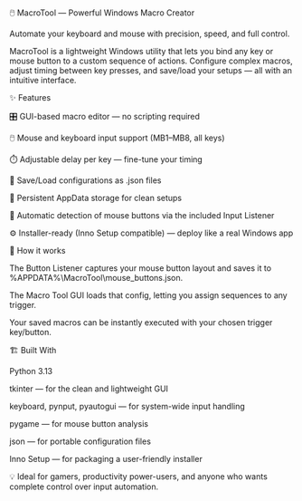 🖱️ MacroTool — Powerful Windows Macro Creator

Automate your keyboard and mouse with precision, speed, and full control.

MacroTool is a lightweight Windows utility that lets you bind any key or mouse button to a custom sequence of actions. Configure complex macros, adjust timing between key presses, and save/load your setups — all with an intuitive interface.

✨ Features

🎛️ GUI-based macro editor — no scripting required

🖱️ Mouse and keyboard input support (MB1–MB8, all keys)

⏱️ Adjustable delay per key — fine-tune your timing

💾 Save/Load configurations as .json files

🔄 Persistent AppData storage for clean setups

🧩 Automatic detection of mouse buttons via the included Input Listener

⚙️ Installer-ready (Inno Setup compatible) — deploy like a real Windows app

🧠 How it works

The Button Listener captures your mouse button layout and saves it to
%APPDATA%\MacroTool\mouse_buttons.json.

The Macro Tool GUI loads that config, letting you assign sequences to any trigger.

Your saved macros can be instantly executed with your chosen trigger key/button.

🏗️ Built With

Python 3.13

tkinter — for the clean and lightweight GUI

keyboard, pynput, pyautogui — for system-wide input handling

pygame — for mouse button analysis

json — for portable configuration files

Inno Setup — for packaging a user-friendly installer

💡 Ideal for gamers, productivity power-users, and anyone who wants complete control over input automation.
